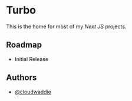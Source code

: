 # Turbo
This is the home for most of my *Next JS* projects.

## Roadmap

- Initial Release
## Authors

- [@cloudwaddie](https://www.github.com/cloudwaddie)
